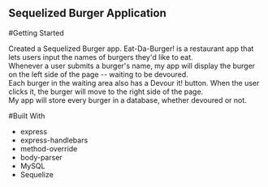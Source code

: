 ## Sequelized Burger Application

#Getting Started

Created a Sequelized Burger app. Eat-Da-Burger! is a restaurant app that lets users input the names of burgers they'd like to eat.<br>
Whenever a user submits a burger's name, my app will display the burger on the left side of the page -- waiting to be devoured.<br>
Each burger in the waiting area also has a Devour it! button. When the user clicks it, the burger will move to the right side of the page.<br>
My app will store every burger in a database, whether devoured or not.

#Built With

- express
- express-handlebars
- method-override
- body-parser
- MySQL
- Sequelize
